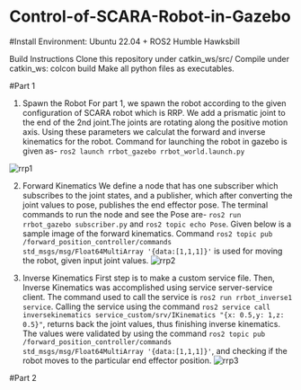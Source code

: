 # Control-of-SCARA-Robot-in-Gazebo

#Install 
Environment: Ubuntu 22.04 + ROS2 Humble Hawksbill

Build Instructions
Clone this repository under catkin_ws/src/
Compile under catkin_ws: colcon build
Make all python files as executables. 


#Part 1
1. Spawn the Robot
For part 1, we spawn the robot according to the given configuration of SCARA robot which is RRP. We add a prismatic joint to the end of the 2nd joint.The joints are rotating along the positive motion axis. Using these parameters we calculat the forward and inverse kinematics for the robot. Command for launching the robot in gazebo is given as- `ros2 launch rrbot_gazebo rrbot_world.launch.py`

 ![rrp1](https://user-images.githubusercontent.com/80807952/209065316-d49fb42f-0c8d-4648-97c8-c2dc7d02a038.png)
 
 
2. Forward Kinematics
We define a node that has one subscriber which subscribes to the joint states, and a publisher, which after  converting the joint values to pose, publishes the end effector pose. The terminal commands to run the node and see the Pose are- `ros2 run rrbot_gazebo subscriber.py`  and `ros2 topic echo Pose`. Given below is a sample image of the forward kinematics. Command `ros2 topic pub /forward_position_controller/commands std_msgs/msg/Float64MultiArray '{data:[1,1,1]}'` is used for moving the robot, given input joint values. 
![rrp2](https://user-images.githubusercontent.com/80807952/209066657-3181d693-9ef5-49d2-8f5d-af26ed8d4683.png)


3. Inverse Kinematics
First step is to make a custom service file. Then, Inverse Kinematics was accomplished using service server-service client. The command used to call the service is `ros2 run rrbot_inverse1 service`. Calling the service using the command `ros2 service call inversekinematics service_custom/srv/IKinematics "{x: 0.5,y: 1,z: 0.5}"`, returns back the joint values, thus finishing inverse kinematics. The values were validated by using the command `ros2 topic pub /forward_position_controller/commands std_msgs/msg/Float64MultiArray '{data:[1,1,1]}'`, and checking if the robot moves to the particular end effector position. 
![rrp3](https://user-images.githubusercontent.com/80807952/209067413-efc876ad-d9dd-49fd-b2b2-d11c9ab84d6b.png)

#Part 2

 

